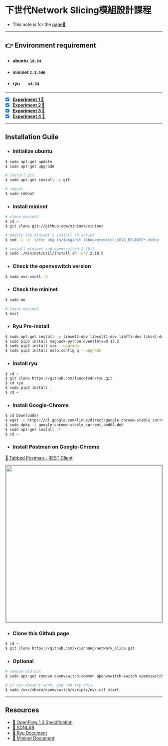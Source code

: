 # 下世代Network Slicing模組設計課程

* This note is for the [page:link:](http://140.117.164.12/mbat_cctu/%E8%AA%B2%E5%A0%82%E6%95%99%E6%9D%90%E6%8A%95%E5%BD%B1%E7%89%87/)
***
## :point_right: Environment requirement
* #### ubuntu &nbsp;`18.04`
* #### mininet `2.3.0d6`
* #### ryu &nbsp;&nbsp;&nbsp;&nbsp;&nbsp;&nbsp;&nbsp;`v4.34 `
---
- [x] **[Experiment 1 :link:](./experiment_1/README.md)**
- [x] **[Experiment 2 :link:](./experiment_2/README.md)**
- [x] **[Experiment 3 :link:](./experiment_3/README.md)**
- [x] **[Experiment 4 :link:](./experiment_4/script/README.md)**
---
## Installation Guile
- ### Initialize ubuntu 

```bash
$ sudo apt-get update
$ sudo apt-get upgrade

# install git
$ sudo apt-get install -y git

# reboot
$ sudo reboot
```

- ### Install mininet
```bash
# clone mininet
$ cd ~
$ git clone git://github.com/mininet/mininet

# modify the mininet's install.sh script
$ sed -i -e 's/for pkg in/$pkginst libopenvswitch_$OVS_RELEASE*.deb\n    for pkg in/g' ~/mininet/util/install.sh

# install mininet and openvswitch 2.10.5
$ sudo ./mininet/util/install.sh -n3V 2.10.5
```
- ### Check the openvswitch version
```bash
$ sudo ovs-vsctl -V
```

- ### Check the mininet
```bash
$ sudo mn 

# leave mininet
$ exit
```

- ### Ryu Pre-install
```bash
$ sudo apt-get install -y libxml2-dev libxslt1-dev libffi-dev libssl-dev zlib1g-dev python3-pip python-eventlet python-routes python-webob python-paramiko gcc python-dev 
$ sudo pip3 install msgpack-python eventlet==0.15.2
$ sudo pip3 install six --upgrade
$ sudo pip3 install oslo.config q --upgrade
```

- ### Install ryu
```bash
$ cd ~
$ git clone https://github.com/faucetsdn/ryu.git
$ cd ryu
$ sudo pip3 install .
$ cd ~
```

- ### Install Google-Chrome
```bash
$ cd Downloads/
$ wget -c https://dl.google.com/linux/direct/google-chrome-stable_current_amd64.deb
$ sudo dpkg -i google-chrome-stable_current_amd64.deb
$ sudo apt-get install -f
$ cd ~
```

- ### Install Postman on Google-Chrome
[:link: Tabbed Postman - REST Client ](https://chrome.google.com/webstore/detail/tabbed-postman-rest-clien/coohjcphdfgbiolnekdpbcijmhambjff?hl=zh-TW)

<p align="center">
    <img style="border-style:1px;border-style:double;border-color:#8C8C8C" src="https://github.com/xxionhong/network_slice/blob/main/img/2021-01-13%20postman.png?raw=true" width="500"/>
</p>

- ### Clone this Github page
```bash
$ cd ~
$ git clone https://github.com/xxionhong/network_slice.git
```
- ### Optional
```bash
# remove old-ovs
$ sudo apt-get remove openvswitch-common openvswitch-switch openvswitch-pki openvswitch-testcontroller -y

# if ovs doesn't work, you can try this.
$ sudo /usr/share/openvswitch/scripts/ovs-ctl start
```
---

## Resources
- [:link: OpenFlow 1.3 Specification](https://opennetworking.org/wp-content/uploads/2014/10/openflow-spec-v1.3.0.pdf)
- [:link: SDNLAB](https://www.sdnlab.com/)
- [:link: Ryu Document](https://ryu.readthedocs.io/en/latest/index.html)
- [:link: Mininet Document](https://github.com/mininet/mininet/wiki/Documentation)
